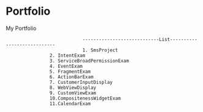 # Portfolio
My Portfolio

                                ----------------------------List----------------------------
                                1. SmsProject
				    2. IntentExam
				    3. ServiceBroadPermissionExam
				    4. EventExam
				    5. FragmentExam
				    6. ActionBarExam
				    7. CustomerInputDisplay
				    8. WebViewDisplay
				    9. CustomViewExam
				    10.CompositenessWidgetExam
				    11.CalendarExam

